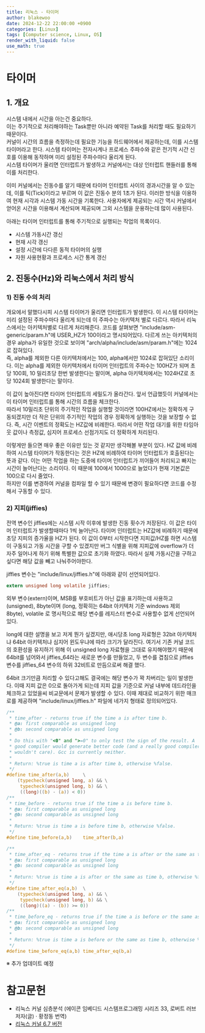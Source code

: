 ```yaml
---
title: 리눅스 - 타이머
author: blakewoo
date: 2024-12-22 22:00:00 +0900
categories: [Linux]
tags: [Computer science, Linux, OS] 
render_with_liquid: false
use_math: true
---
```


# 타이머

## 1. 개요
시스템 내에서 시간을 아는건 중요하다.  
이는 주기적으로 처리해야하는 Task뿐만 아니라 예약된 Task를 처리할 때도 필요하기 때문이다.    
커널이 시간의 흐름을 측정하는데 필요한 기능을 하드웨어에서 제공하는데, 이를 시스템 타이머라고 한다.
시스템 타이머는 전자시계나 프로세스 주파수와 같은 전기적 시간 신호를 이용해 동작하며 미리 설정된 주파수마다 울리게 된다.   
시스템 타이머가 울리면 인터럽트가 발생하고 커널에서는 대상 인터럽트 핸들러를 통해 이를 처리한다.

이미 커널에서는 진동수를 알기 때문에 타이머 인터럽트 사이의 경과시간을 알 수 있는데, 이를 틱(Tick)이라고 부르며 이 값은 진동수
분의 1초가 된다. 이러한 방식을 이용하여 현재 시각과 시스템 가동 시간을 기록한다.
사용자에게 제공되는 시간 역시 커널에서 얻어온 시간을 이용해서 계산되며 제공되며 그외 시스템을 운용하는데 많이 사용된다.

아래는 타이머 인터럽트를 통해 주기적으로 실행되는 작업의 목록이다.

- 시스템 가동시간 갱신
- 현재 시각 갱신
- 설정 시간에 다다른 동적 타이머의 실행
- 자원 사용현황과 프로세스 시간 통계 갱신

## 2. 진동수(Hz)와 리눅스에서 처리 방식
### 1) 진동 수의 처리
개요에서 말했다시피 시스템 타이머가 울리면 인터럽트가 발생한다. 이 시스템 타이머는 미리 설정된 주파수마다 울리게 되는데 이 주파수는
아키텍처 별로 다르다. 따라서 리눅스에서는 아키텍처별로 다르게 처리해준다.
코드를 살펴보면 "include/asm-generic/param.h"에 USER_HZ가 100이라고 명시되어있다.
다르게 쓰는 아키텍처의 경우 alpha가 유일한 것으로 보이며 "arch/alpha/include/asm/param.h"에는 1024로 잡혀있다.   
즉, alpha를 제외한 다른 아키텍처에서는 100, alpha에서만 1024로 잡혀있단 소리이다.
이는 alpha를 제외한 아키텍처에서 타이머 인터럽트의 주파수는 100HZ가 되며 초당 100회, 10 밀리초당 한번 발생한다는 말이며,
alpha 아키텍처에서는 1024HZ로 초당 1024회 발생한다는 말이다.

이 값이 높아진다면 타이머 인터럽트의 세밀도가 올라간다. 앞서 언급했듯이 커널에서는 이 타이머 인터럽트를 통해 시간의 흐름을 체크한다.   
따라서 10밀리초 단위의 주기적인 작업을 실행할 것이라면 100HZ에서는 정확하게 구동되겠지만 더 작은 단위의 주기적인 작업의 경우 정확하게
실행하는 것을 보장할 수 없다. 즉, 시간 이벤트의 정확도는 HZ값에 비례한다. 따라서 어떤 작업 대기를 위한 타임아웃 값이나 측정값,
심지어 프로세스 선점가지도 더 정확하게 처리된다.

이렇게만 들으면 매우 좋은 이유만 있는 것 같지만 생각해볼 부분이 있다. HZ 값에 비례하여 시스템 타이머가 작동한다는 것은
HZ에 비례하여 타이머 인터럽트가 호출된다는 뜻과 같다. 이는 어떤 작업을 하는 도중에 타이머 인터럽트가 끼어들어 처리되고 빠지는 시간이 늘어난다는
소리이다. 이 때문에 100에서 1000으로 늘었다가 현재 기본값은 100으로 다시 줄었다.   
하지만 이를 변경하여 커널을 컴파일 할 수 있기 때문에 변경이 필요하다면 코드를 수정해서 구동할 수 있다.

### 2) 지피(jiffies)
전역 변수인 jiffies에는 시스템 시작 이후에 발생한 진동 횟수가 저장된다. 이 값은 타이머 인터럽트가 발생할때마다
1씩 늘어난다. 타이머 인터럽트는 HZ값에 비례하기 때문에 초당 지피의 증가율을 HZ가 된다. 이 값이 0부터 시작한다면 지피값/HZ를 하면
시스템이 구동되고 가동 시간을 구할 수 있겠지만 버그 식별을 위해 지피값에 overflow가 더 자주 일어나게 하기 위해 특별한 값으로 초기화 하였다.
따라서 실제 가동시간을 구하고 싶다면 해당 값을 빼고 나눠주어야한다.

jiffies 변수는 "include/linux/jiffies.h"에 아래와 같이 선언되어있다.

```c
extern unsigned long volatile jiffies;
```

외부 변수(extern)이며, MSB를 부호비트가 아닌 값을 표기하는데 사용하고(unsigned),
8byte이며 (long, 정확히는 64bit 아키텍처 기준 windows 제외 8byte), volatile 로 명시적으로 해당 변수를
레지스터 변수로 사용할수 없게 선언되어있다.

long에 대한 설명을 보고 저게 뭔가 싶겠지만, 애시당초 long 자료형은 32bit 아키텍처냐 64bit 아키텍처냐 심지어 윈도우냐에 따라
크기가 달라진다. 여기서 기존 커널 코드의 호환성을 유지하기 위해 이 unsigned long 자료형을 그대로 유지해야했기 때문에 64bit를 넘어와서
jiffies_64라는 새로운 변수를 만들었고, 두 변수를 겹침으로 jiffies 변수를 jiffies_64 변수의 하위 32비트로 만듬으로써 해결 했다.

64bit 크기만큼 처리할 수 있다고해도 결국에는 해당 변수가 꽉 차버리는 일이 발생한다. 이때 지피 값은 0으로 돌아가게 되는데 지피 값을 기준으로
커널 내부에 데드라인을 체크하고 있었을씨 비교문에서 문제가 발생할 수 있다.
이때 제대로 비교하기 위한 매크로를 제공하며 "include/linux/jiffies.h" 파일에 네가지 형태로 정의되어있다.

```c
/**
 * time_after - returns true if the time a is after time b.
 * @a: first comparable as unsigned long
 * @b: second comparable as unsigned long
 *
 * Do this with "<0" and ">=0" to only test the sign of the result. A
 * good compiler would generate better code (and a really good compiler
 * wouldn't care). Gcc is currently neither.
 *
 * Return: %true is time a is after time b, otherwise %false.
 */
#define time_after(a,b)		\
	(typecheck(unsigned long, a) && \
	 typecheck(unsigned long, b) && \
	 ((long)((b) - (a)) < 0))
/**
 * time_before - returns true if the time a is before time b.
 * @a: first comparable as unsigned long
 * @b: second comparable as unsigned long
 *
 * Return: %true is time a is before time b, otherwise %false.
 */
#define time_before(a,b)	time_after(b,a)

/**
 * time_after_eq - returns true if the time a is after or the same as time b.
 * @a: first comparable as unsigned long
 * @b: second comparable as unsigned long
 *
 * Return: %true is time a is after or the same as time b, otherwise %false.
 */
#define time_after_eq(a,b)	\
	(typecheck(unsigned long, a) && \
	 typecheck(unsigned long, b) && \
	 ((long)((a) - (b)) >= 0))
/**
 * time_before_eq - returns true if the time a is before or the same as time b.
 * @a: first comparable as unsigned long
 * @b: second comparable as unsigned long
 *
 * Return: %true is time a is before or the same as time b, otherwise %false.
 */
#define time_before_eq(a,b)	time_after_eq(b,a)
```


※ 추가 업데이트 예정

# 참고문헌
- 리눅스 커널 심층분석 (에이콘 임베디드 시스템프로그래밍 시리즈 33,  로버트 러브 저자(글) · 황정동 번역)
- [리눅스 커널 6.7 버전](https://www.kernel.org/pub/linux/kernel/v6.x/linux-6.6.7.tar.gz)
